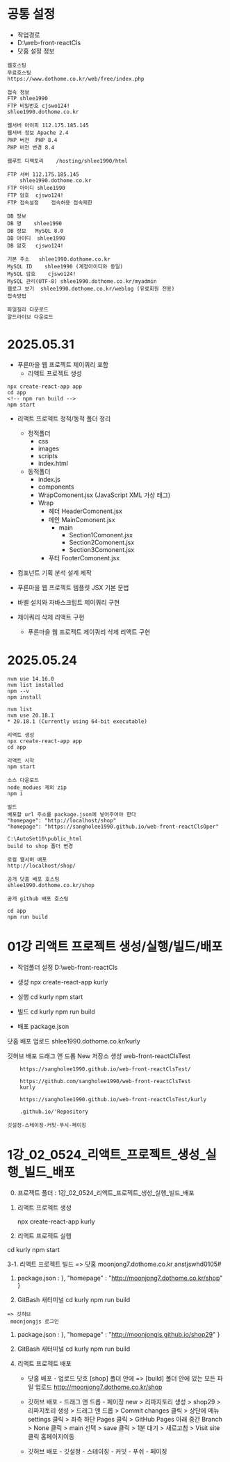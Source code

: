 
# 공통 설정
- 작업경로
- D:\web-front-reactCls
- 닷홈 설정 정보
```
웹호스팅
무료호스팅
https://www.dothome.co.kr/web/free/index.php

접속 정보
FTP shlee1990
FTP 비밀번호 cjswo124!
shlee1990.dothome.co.kr

웹서버 아이피 112.175.185.145
웹서버 정보 Apache 2.4 
PHP 버전	PHP 8.4	  
PHP 버전 변경 8.4

웹루트 디렉토리	/hosting/shlee1990/html

FTP 서버 112.175.185.145
	shlee1990.dothome.co.kr
FTP 아이디 shlee1990
FTP 암호	cjswo124!
FTP 접속설정	접속허용 접속제한   

DB 정보
DB 명	shlee1990	  
DB 정보	MySQL 8.0
DB 아이디	shlee1990	  
DB 암호	cjswo124!
	
기본 주소	shlee1990.dothome.co.kr
MySQL ID	shlee1990 (계정아이디와 동일)
MySQL 암호	cjswo124!
MySQL 관리(UTF-8)	shlee1990.dothome.co.kr/myadmin
웹로그 보기	shlee1990.dothome.co.kr/weblog (유료회원 전용)
접속방법

파일질라 다운로드
알드라이브 다운로드
```

# 2025.05.31
- 푸른마을 웹 프로젝트 제이쿼리 포함
  - 리액트 프로젝트 생성
```
npx create-react-app app
cd app
<!-- npm run build -->
npm start
```
  - 리액트 프로젝트 정적/동적 폴더 정리
    - 정적폴더
      - css
      - images
      - scripts
      - index.html
    - 동적폴더
      - index.js
      - components
      - WrapComonent.jsx (JavaScript XML 가상 태그)
      - Wrap
        - 헤더 HeaderComonent.jsx
        - 메인 MainComonent.jsx
          - main
            - Section1Comonent.jsx
            - Section2Comonent.jsx
            - Section3Comonent.jsx
        - 푸터 FooterComonent.jsx

  - 컴포넌트 기획 분석 설계 제작
  - 푸른마을 웹 프로젝트 템플릿 JSX 기본 문법
  - 바벨 설치와 자바스크립트 제이쿼리 구현

- 제이쿼리 삭제 리액트 구현
  - 푸른마을 웹 프로젝트 제이쿼리 삭제 리액트 구현



# 2025.05.24
```
nvm use 14.16.0
nvm list installed
npm --v
npm install

nvm list
nvm use 20.18.1
* 20.18.1 (Currently using 64-bit executable)

리액트 생성
npx create-react-app app
cd app

리액트 시작
npm start

소스 다운로드
node_modues 제외 zip
npm i

빌드
배포할 url 주소를 package.json에 넣어주어야 한다
"homepage": "http://localhost/shop"
"homepage": "https://sangholee1990.github.io/web-front-reactClsOper"

C:\AutoSet10\public_html
build to shop 폴더 변경

로컬 웹서버 배포
http://localhost/shop/

공개 닷홈 배포 호스팅
shlee1990.dothome.co.kr/shop

공개 github 배포 호스팅

cd app
npm run build
```

# 01강 리액트 프로젝트 생성/실행/빌드/배포
- 작업폴더 설정
D:\web-front-reactCls

- 생성
npx create-react-app kurly

- 실행
cd kurly
npm start

- 빌드
cd kurly
npm run build

- 배포
package.json

닷홈 배포
    업로드
    shlee1990.dothome.co.kr/kurly

깃허브 배포
    드래그 앤 드롭
        New 저장소 생성 
        web-front-reactClsTest
        
        https://sangholee1990.github.io/web-front-reactClsTest/
        
        https://github.com/sangholee1990/web-front-reactClsTest
        kurly

        https://sangholee1990.github.io/web-front-reactClsTest/kurly

        .github.io/'Repository

    깃설정-스테이징-커밋-푸시-페이징



# 1강_02_0524_리액트_프로젝트_생성_실행_빌드_배포
0. 프로젝트 폴더 : 1강_02_0524_리액트_프로젝트_생성_실행_빌드_배포

1. 리액트 프로젝트 생성

   npx create-react-app kurly

2. 리액트 프로젝트 실행

  cd kurly
  npm start

3-1. 리액트 프로젝트 빌드 
     => 닷홈
     moonjong7.dothome.co.kr
     anstjswhd0105# 

   1) package.json
    :
     },
     "homepage" : "http://moonjong7.dothome.co.kr/shop"
    }

   2) GitBash 새터미널
      cd kurly
      npm run build



    => 깃허브
     moonjongjs 로그인
   1) package.json
    :
     },
     "homepage" : "http://moonjongjs.github.io/shop29"
    }

 2) GitBash 새터미널
      cd kurly
      npm run build


4. 리액트 프로젝트 배포
   - 닷홈 배포 - 업로드
     닷호 [shop] 폴더 안에 => [build] 폴더 안에 있는 모든 파일 업로드
    http://moonjong7.dothome.co.kr/shop


   - 깃허브 배포 - 드래그 앤 드롭 - 페이징
     new > 리파지토리 생성 > shop29 > 리파지토리 생성 >  드래그 앤 드롭   >  Commit changes 클릭 > 상단에 메뉴 settings 클릭 >  좌측 하단  Pages 클릭 > GitHub Pages 아래 중간 Branch > None 클릭 > main 선택 > save 클릭  > 1분 대기 > 새로고침 > Visit site 클릭 홈페이지이동

   - 깃허브 배포 - 깃설정 - 스테이징 - 커밋 - 푸쉬 - 페이징